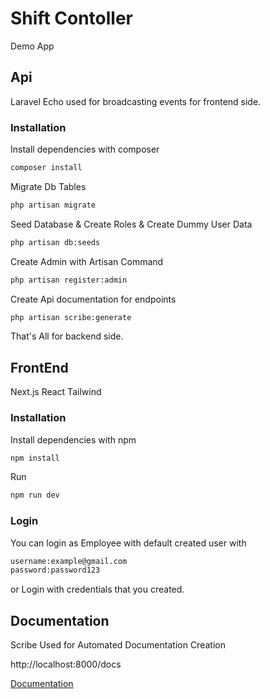 
# Shift Contoller
Demo App

## Api
Laravel Echo used for broadcasting events for frontend side.
### Installation
Install dependencies with composer

```bash
composer install
```
Migrate Db Tables
```bash
php artisan migrate
```
Seed Database & Create Roles & Create Dummy User Data

```bash
php artisan db:seeds
```

Create Admin with Artisan Command
```bash
php artisan register:admin
``` 

Create Api documentation for endpoints
```bash
php artisan scribe:generate
``` 
That's All for backend side.

## FrontEnd
Next.js React Tailwind 
### Installation
Install dependencies with npm
```bash
npm install
```

Run
```bash
npm run dev
```

### Login
You can login as Employee with default created user with

```bash
username:example@gmail.com
password:password123
```

or Login with credentials that you created.




## Documentation
Scribe Used for Automated Documentation Creation


http://localhost:8000/docs


[Documentation](localhost:8000/docs)

  